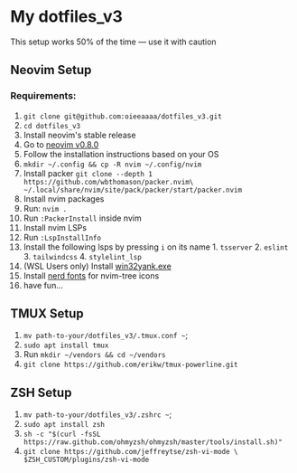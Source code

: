 # My dotfiles_v3
This setup works 50% of the time — use it with caution

## Neovim Setup

### Requirements:

1. `git clone git@github.com:oieeaaaa/dotfiles_v3.git`
2. `cd dotfiles_v3`
3. Install neovim's stable release
  1. Go to [neovim v0.8.0](https://github.com/neovim/neovim/releases/tag/v0.8.0)
  2. Follow the installation instructions based on your OS
1. `mkdir ~/.config && cp -R nvim ~/.config/nvim`
1. Install packer `git clone --depth 1 https://github.com/wbthomason/packer.nvim\
 ~/.local/share/nvim/site/pack/packer/start/packer.nvim`
1. Install nvim packages
  1. Run: `nvim .`
  2. Run `:PackerInstall` inside nvim
1. Install nvim LSPs
  1. Run `:LspInstallInfo`
  2. Install the following lsps by pressing `i` on its name
    1. `tsserver`
    2. `eslint`
    3. `tailwindcss`
    4. `stylelint_lsp`
1. (WSL Users only) Install [win32yank.exe](https://github.com/neovim/neovim/wiki/FAQ#how-to-use-the-windows-clipboard-from-wsl)
1. Install [nerd fonts](https://www.nerdfonts.com/font-downloads) for nvim-tree icons
1. have fun...

## TMUX Setup

1. `mv path-to-your/dotfiles_v3/.tmux.conf ~`;
1. `sudo apt install tmux`
1. Run `mkdir ~/vendors && cd ~/vendors`
1. `git clone https://github.com/erikw/tmux-powerline.git`

## ZSH Setup

1. `mv path-to-your/dotfiles_v3/.zshrc ~`;
1. `sudo apt install zsh`
1. `sh -c "$(curl -fsSL https://raw.github.com/ohmyzsh/ohmyzsh/master/tools/install.sh)"`
1. `git clone https://github.com/jeffreytse/zsh-vi-mode \
  $ZSH_CUSTOM/plugins/zsh-vi-mode`
